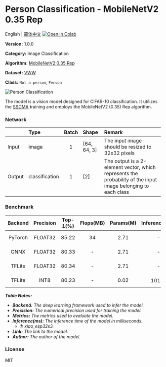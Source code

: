 # Person Classification - MobileNetV2 0.35 Rep

English | [简体中文](../zh_CN/Person_Classification_MobileNetV2_0.35_Rep_64.md) [![Open in Colab](https://colab.research.google.com/assets/colab-badge.svg)](https://colab.research.google.com/github/seeed-studio/sscma-model-zoo/blob/refactor-auto-generate/notebooks/en/Person_Classification_MobileNetV2_0.35_Rep_64.ipynb)

**Version:** 1.0.0

**Category:** Image Classification

**Algorithm:** [MobileNetV2 0.35 Rep](configs/classification/mobnetv2_0.35_rep_1bx16_300e_vww.py)

**Dataset:** [VWW](https://github.com/Mxbonn/visualwakewords)

**Class:** `Not a person`, `Person`

![Person Classification](https://files.seeedstudio.com/sscma/static/person_cls.png)

The model is a vision model designed for CIFAR-10 classification. It utilizes the [SSCMA](https://github.com/Seeed-Studio/SSCMA) training and employs the MobileNetV2 (0.35) Rep algorithm.

### Network 

|        | Type           |  Batch  | Shape       | Remark                                                                                                        |
|:-------|:---------------|:-------:|:------------|:--------------------------------------------------------------------------------------------------------------|
| Input  | image          |    1    | [64, 64, 3] | The input image should be resized to 32x32 pixels                                                             |
| Output | classification |    1    | [2]         | The output is a 2-element vector, which represents the probability of the input image belonging to each class |
### Benchmark

|  Backend  |  Precision  |  Top-1(%)  |  Flops(MB)  |  Params(M)  |   Inference(ms)   |                                                                                 Download                                                                                  |    Author    |
|:---------:|:-----------:|:----------:|:-----------:|:-----------:|:-----------------:|:-------------------------------------------------------------------------------------------------------------------------------------------------------------------------:|:------------:|
|  PyTorch  |   FLOAT32   |   85.22    |     34      |    2.71     |         -         |  [Link](https://files.seeedstudio.com/sscma/model_zoo/classification/models/person/mobilenetv2_0.35rep_vww32_float32_sha1_c0bb3413912614cb90492eb4c2fbfbf6d3005874.pth)   | Seeed Studio |
|   ONNX    |   FLOAT32   |   80.33    |      -      |    2.71     |         -         |  [Link](https://files.seeedstudio.com/sscma/model_zoo/classification/models/person/mobilenetv2_0.35rep_vww32_float32_sha1_1cf8b63ca70b701385f0fc15294593dd356ad60f.onnx)  | Seeed Studio |
|  TFLite   |   FLOAT32   |   80.34    |      -      |    2.71     |         -         | [Link](https://files.seeedstudio.com/sscma/model_zoo/classification/models/person/mobilenetv2_0.35rep_vww32_float32_sha1_5231d2f72ff1668e202cf80d7735e8878f706cda.tflite) | Seeed Studio |
|  TFLite   |    INT8     |   80.23    |      -      |    0.02     | 101<sup>(1)</sup> |  [Link](https://files.seeedstudio.com/sscma/model_zoo/classification/models/person/mobilenetv2_0.35rep_vww32_int8_sha1_a90a9f8f09ac45022ced9ded3ab84790e5b35e59.tflite)   | Seeed Studio |

***Table Notes:***

- ***Backend:** The deep learning framework used to infer the model.*
- ***Precision:** The numerical precision used for training the model.*
- ***Metrics:** The metrics used to evaluate the model.*
- ***Inference(ms):** The inference time of the model in milliseconds.*
  - ***1:** xiao_esp32s3.*
- ***Link:** The link to the model.*
- ***Author:** The author of the model.*

### License

MIT

